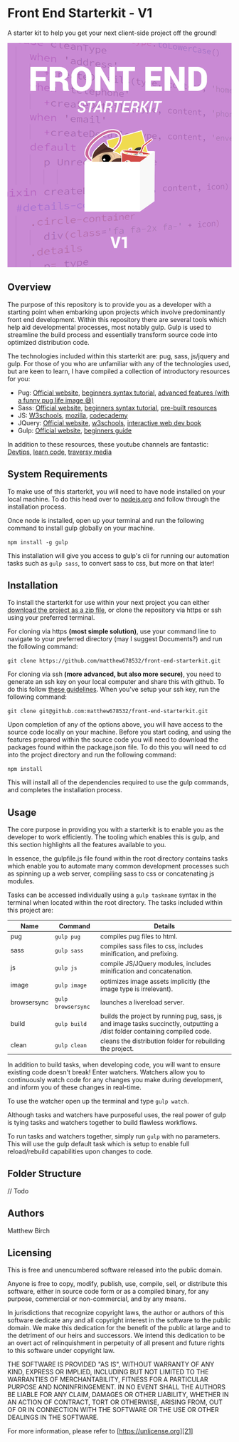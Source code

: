 # Front End Starterkit - V1

A starter kit to help you get your next client-side project off the ground!

<img src="src/assets/img/starterkit-logo.png" max-width=100%>

## Overview

The purpose of this repository is to provide you as a developer with a starting point when embarking upon projects which involve predominantly front end development. Within this repository there are several tools which help aid developmental processes, most notably gulp. Gulp is used to streamline the build process and essentially transform source code into optimized distribution code.

The technologies included within this starterkit are: pug, sass, js/jquery and gulp. For those of you who are unfamiliar with any of the technologies used, but are keen to learn, I have compiled a collection of introductory resources for you:

- Pug: [Official website][1], [beginners syntax tutorial][2], [advanced features (with a funny pug life image 😄)][3]
- Sass: [Official website][4], [beginners syntax tutorial][5], [pre-built resources][6]
- JS: [W3schools][7], [mozilla][8], [codecademy][9]
- JQuery: [Official website][10], [w3schools][11], [interactive web dev book][12]
- Gulp: [Official website][13], [beginners guide][14]

In addition to these resources, these youtube channels are fantastic: [Devtips][15], [learn code][16], [traversy media][17]

## System Requirements

To make use of this starterkit, you will need to have node installed on your local machine. To do this head over to [nodejs.org][18] and follow through the installation process.

Once node is installed, open up your terminal and run the following command to install gulp globally on your machine.

`npm install -g gulp`

This installation will give you access to gulp's cli for running our automation tasks such as `gulp sass`, to convert sass to css, but more on that later!

## Installation

To install the starterkit for use within your next project you can either [download the project as a zip file][19], or clone the repository via https or ssh using your preferred terminal.

For cloning via https **(most simple solution)**, use your command line to navigate to your preferred directory (may I suggest Documents?) and run the following command:

`git clone https://github.com/matthew678532/front-end-starterkit.git`

For cloning via ssh **(more advanced, but also more secure)**, you need to generate an ssh key on your local computer and share this with github. To do this follow [these guidelines][20]. When you've setup your ssh key, run the following command:

`git clone git@github.com:matthew678532/front-end-starterkit.git`

Upon completion of any of the options above, you will have access to the source code locally on your machine. Before you start coding, and using the features prepared within the source code you will need to download the packages found within the package.json file. To do this you will need to cd into the project directory and run the following command:

`npm install`

This will install all of the dependencies required to use the gulp commands, and completes the installation process.

## Usage

The core purpose in providing you with a starterkit is to enable you as the developer to work efficiently. The tooling which enables this is gulp, and this section highlights all the features available to you.

In essence, the gulpfile.js file found within the root directory contains tasks which enable you to automate many common development processes such as spinning up a web server, compiling sass to css or concatenating js modules.

Tasks can be accessed individually using a `gulp taskname` syntax in the terminal when located within the root directory. The tasks included within this project are:

| Name | Command | Details |
| ---- | ------- | ------- |
| pug | `gulp pug` | compiles pug files to html.
| sass | `gulp sass` | compiles sass files to css, includes minification, and prefixing.
| js | `gulp js` | compile JS/JQuery modules, includes minification and concatenation.
| image | `gulp image` | optimizes image assets implicitly (the image type is irrelevant).
| browsersync | `gulp browsersync` | launches a livereload server.
| build | `gulp build` | builds the project by running pug, sass, js and image tasks succinctly, outputting a /dist folder containing compiled code.
| clean | `gulp clean` | cleans the distribution folder for rebuilding the project.

In addition to build tasks, when developing code, you will want to ensure existing code doesn't break! Enter watchers. Watchers allow you to continuously watch code for any changes you make during development, and inform you of these changes in real-time.

To use the watcher open up the terminal and type `gulp watch`.

Although tasks and watchers have purposeful uses, the real power of gulp is tying tasks and watchers together to build flawless workflows.

To run tasks and watchers together, simply run `gulp` with no parameters. This will use the gulp default task which is setup to enable full reload/rebuild capabilities upon changes to code.

## Folder Structure

// Todo

## Authors

Matthew Birch

## Licensing

This is free and unencumbered software released into the public domain.

Anyone is free to copy, modify, publish, use, compile, sell, or
distribute this software, either in source code form or as a compiled
binary, for any purpose, commercial or non-commercial, and by any
means.

In jurisdictions that recognize copyright laws, the author or authors
of this software dedicate any and all copyright interest in the
software to the public domain. We make this dedication for the benefit
of the public at large and to the detriment of our heirs and
successors. We intend this dedication to be an overt act of
relinquishment in perpetuity of all present and future rights to this
software under copyright law.

THE SOFTWARE IS PROVIDED "AS IS", WITHOUT WARRANTY OF ANY KIND,
EXPRESS OR IMPLIED, INCLUDING BUT NOT LIMITED TO THE WARRANTIES OF
MERCHANTABILITY, FITNESS FOR A PARTICULAR PURPOSE AND NONINFRINGEMENT.
IN NO EVENT SHALL THE AUTHORS BE LIABLE FOR ANY CLAIM, DAMAGES OR
OTHER LIABILITY, WHETHER IN AN ACTION OF CONTRACT, TORT OR OTHERWISE,
ARISING FROM, OUT OF OR IN CONNECTION WITH THE SOFTWARE OR THE USE OR
OTHER DEALINGS IN THE SOFTWARE.

For more information, please refer to [https://unlicense.org][21]


[1]: https://pugjs.org/api/getting-started.html
[2]: https://www.sitepoint.com/jade-tutorial-for-beginners/
[3]: https://medium.com/@antonioregadas/getting-started-with-pug-template-engine-e49cfa291e33
[4]: http://sass-lang.com/
[5]: https://scotch.io/tutorials/getting-started-with-sass
[6]: https://sassisfaction.com/
[7]: https://www.w3schools.com/Js/
[8]: https://developer.mozilla.org/en-US/docs/Learn/Getting_started_with_the_web/JavaScript_basics
[9]: https://www.codecademy.com/learn/introduction-to-javascript
[10]: https://jquery.com/
[11]: https://www.w3schools.com/JQuery/
[12]: http://javascriptbook.com/
[13]: https://gulpjs.com/
[14]: https://css-tricks.com/gulp-for-beginners/
[15]: https://www.youtube.com/user/DevTipsForDesigners
[16]: https://www.youtube.com/channel/UCVTlvUkGslCV_h-nSAId8Sw
[17]: https://www.youtube.com/user/TechGuyWeb
[18]: https://nodejs.org/en/
[19]: https://github.com/matthew678532/front-end-starterkit/archive/master.zip
[20]: https://help.github.com/articles/connecting-to-github-with-ssh/
[21]: https://unlicense.org
